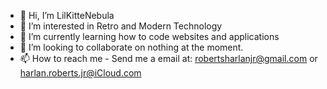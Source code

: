 - 👋 Hi, I’m LilKitteNebula
- 👀 I’m interested in Retro and Modern Technology
- 🌱 I’m currently learning how to code websites and applications
- 💞️ I’m looking to collaborate on nothing at the moment.
- 📫 How to reach me - Send me a email at: robertsharlanjr@gmail.com or harlan.roberts.jr@iCloud.com

<!---
LilKitteNebula/LilKitteNebula is a ✨ special ✨ repository because its `README.md` (this file) appears on your GitHub profile.
You can click the Preview link to take a look at your changes.
--->
